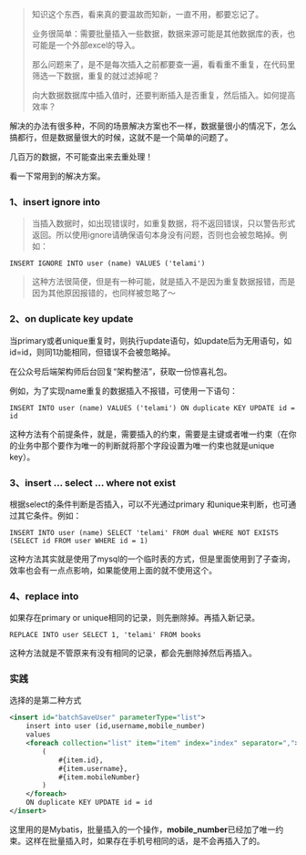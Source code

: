 > 知识这个东西，看来真的要温故而知新，一直不用，都要忘记了。
>
> 业务很简单：需要批量插入一些数据，数据来源可能是其他数据库的表，也可能是一个外部excel的导入。
>
> 那么问题来了，是不是每次插入之前都要查一遍，看看重不重复，在代码里筛选一下数据，重复的就过滤掉呢？
>
> 向大数据数据库中插入值时，还要判断插入是否重复，然后插入。如何提高效率？

解决的办法有很多种，不同的场景解决方案也不一样，数据量很小的情况下，怎么搞都行，但是数据量很大的时候，这就不是一个简单的问题了。

几百万的数据，不可能查出来去重处理！

看一下常用到的解决方案。

### 1、insert ignore into

> 当插入数据时，如出现错误时，如重复数据，将不返回错误，只以警告形式返回。所以使用ignore请确保语句本身没有问题，否则也会被忽略掉。例如：

```mysql
INSERT IGNORE INTO user (name) VALUES ('telami') 
```

> 这种方法很简便，但是有一种可能，就是插入不是因为重复数据报错，而是因为其他原因报错的，也同样被忽略了～

### 2、on duplicate key update

当primary或者unique重复时，则执行update语句，如update后为无用语句，如id=id，则同1功能相同，但错误不会被忽略掉。

在公众号后端架构师后台回复“架构整洁”，获取一份惊喜礼包。

例如，为了实现name重复的数据插入不报错，可使用一下语句：

```mysql
INSERT INTO user (name) VALUES ('telami') ON duplicate KEY UPDATE id = id 
```

这种方法有个前提条件，就是，需要插入的约束，需要是主键或者唯一约束（在你的业务中那个要作为唯一的判断就将那个字段设置为唯一约束也就是unique key）。

### 3、insert … select … where not exist

根据select的条件判断是否插入，可以不光通过primary 和unique来判断，也可通过其它条件。例如：

```mysql
INSERT INTO user (name) SELECT 'telami' FROM dual WHERE NOT EXISTS (SELECT id FROM user WHERE id = 1) 
```

这种方法其实就是使用了mysql的一个临时表的方式，但是里面使用到了子查询，效率也会有一点点影响，如果能使用上面的就不使用这个。

### 4、replace into

如果存在primary or unique相同的记录，则先删除掉。再插入新记录。

```mysql
REPLACE INTO user SELECT 1, 'telami' FROM books 
```

这种方法就是不管原来有没有相同的记录，都会先删除掉然后再插入。

### 实践

选择的是第二种方式

```xml
<insert id="batchSaveUser" parameterType="list">
    insert into user (id,username,mobile_number)
    values
    <foreach collection="list" item="item" index="index" separator=",">
        (
            #{item.id},
            #{item.username},
            #{item.mobileNumber}
        )
    </foreach>
    ON duplicate KEY UPDATE id = id
</insert>
```

这里用的是Mybatis，批量插入的一个操作，**mobile_number**已经加了唯一约束。这样在批量插入时，如果存在手机号相同的话，是不会再插入了的。